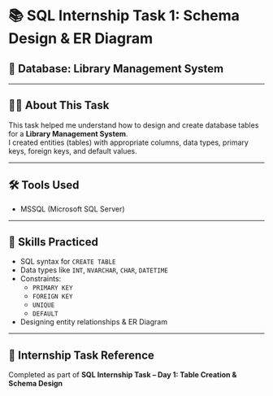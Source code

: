# 📚 SQL Internship Task 1: Schema Design & ER Diagram

## 📘 Database: Library Management System

---

## 👩‍💻 About This Task

This task helped me understand how to design and create database tables for a **Library Management System**.  
I created entities (tables) with appropriate columns, data types, primary keys, foreign keys, and default values.

---

## 🛠️ Tools Used

- MSSQL (Microsoft SQL Server)

---

## 🧠 Skills Practiced

- SQL syntax for `CREATE TABLE`
- Data types like `INT`, `NVARCHAR`, `CHAR`, `DATETIME`
- Constraints:
  - `PRIMARY KEY`
  - `FOREIGN KEY`
  - `UNIQUE`
  - `DEFAULT`
- Designing entity relationships & ER Diagram

---

## 📅 Internship Task Reference

Completed as part of **SQL Internship Task – Day 1: Table Creation & Schema Design**
